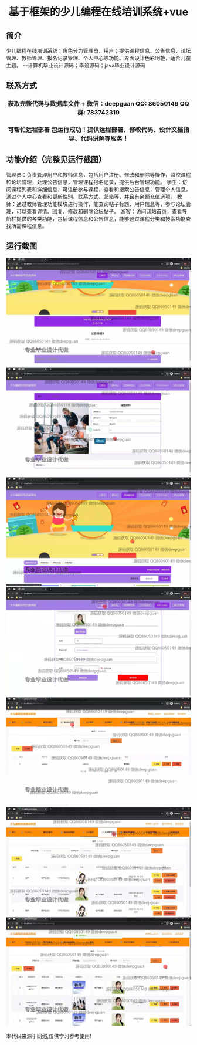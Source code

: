 <p><h1 align="center">基于框架的少儿编程在线培训系统+vue</h1></p>

## 简介
少儿编程在线培训系统：角色分为管理员、用户；提供课程信息、公告信息、论坛管理、教师管理、报名记录管理、个人中心等功能。界面设计色彩明艳，适合儿童主题。    --计算机毕业设计源码；毕设源码；java毕业设计源码


## 联系方式
<p><h3 align="center">获取完整代码与数据库文件 + 微信：deepguan QQ: 86050149 QQ群: 783742310</h3></p>
<p><h3 align="center">可帮忙远程部署 包运行成功！提供远程部署、修改代码、设计文档指导、代码讲解等服务！</h3></p>

## 功能介绍（完整见运行截图）
管理员：负责管理用户和教师信息，包括用户注册、修改和删除等操作，监控课程和论坛管理，处理公告信息，管理课程报名记录，提供后台管理功能。 学生：访问课程列表和详细信息，可注册参与课程，查看和搜索公告信息，管理个人信息，通过个人中心查看和更新性别、联系方式、邮箱等，并且有余额充值选项。 教师：通过教师管理功能模块进行操作，能查询帖子标题、用户信息等，参与论坛管理，可以查看详情、回复、修改和删除论坛帖子。 游客：访问网站首页，查看导航栏提供的各类功能，包括课程信息和公告信息，能够通过课程分类和搜索功能查找所需课程信息。


## 运行截图
![](img/001.jpg)
![](img/002.jpg)
![](img/003.jpg)
![](img/004.jpg)
![](img/005.jpg)
![](img/006.jpg)
![](img/007.jpg)

<p>本代码来源于网络,仅供学习参考使用!</p>
